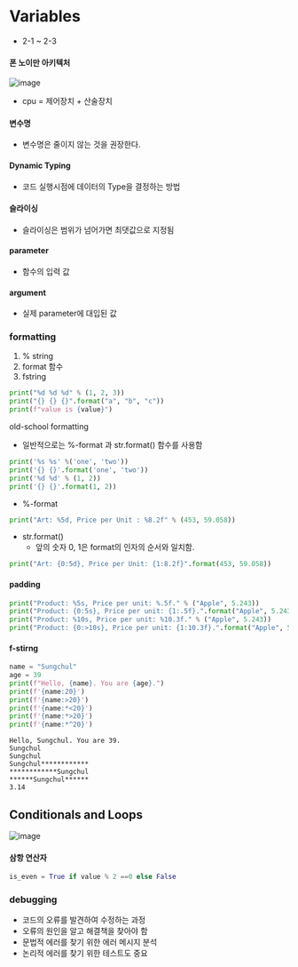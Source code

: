 # Variables
- 2-1 ~ 2-3


#### 폰 노이만 아키텍처

![image](https://user-images.githubusercontent.com/50571795/128061851-60729b7d-6811-46e2-9b93-ff6f34ff84b5.png)

- cpu = 제어장치 + 산술장치

#### 변수명 
- 변수명은 줄이지 않는 것을 권장한다.

#### Dynamic Typing
- 코드 실행시점에 데이터의 Type을 결정하는 방법

#### 슬라이싱
- 슬라이싱은 범위가 넘어가면 최댓값으로 지정됨

#### parameter
- 함수의 입력 값

#### argument
- 실제 parameter에 대입된 값


### formatting
1. % string
2. format 함수
3. fstring
```py
print("%d %d %d" % (1, 2, 3))
print("{} {} {}".format("a", "b", "c"))
print(f"value is {value}")
```  
old-school formatting
- 일반적으로는 %-format 과 str.format() 함수를 사용함
```py
print('%s %s' %('one', 'two'))
print('{} {}'.format('one', 'two'))
print('%d %d' % (1, 2))
print('{} {}'.format(1, 2))
```
- %-format
```py
print("Art: %5d, Price per Unit : %8.2f" % (453, 59.058))
```
- str.format()
  - 앞의 숫자 0, 1은 format의 인자의 순서와 일치함.
```py
print("Art: {0:5d}, Price per Unit: {1:8.2f}".format(453, 59.058))
```
#### padding
```py
print("Product: %5s, Price per unit: %.5f." % ("Apple", 5.243))
print("Product: {0:5s}, Price per unit: {1:.5f}.".format("Apple", 5.243))
print("Product: %10s, Price per unit: %10.3f." % ("Apple", 5.243))
print("Product: {0:>10s}, Price per unit: {1:10.3f}.".format("Apple", 5.243))
```

#### f-stirng
```py
name = "Sungchul"
age = 39
print(f"Hello, {name}. You are {age}.")
print(f'{name:20}')
print(f'{name:>20}')
print(f'{name:*<20}')
print(f'{name:*>20}')
print(f'{name:*^20}')
```
```
Hello, Sungchul. You are 39.
Sungchul
Sungchul
Sungchul************
************Sungchul
******Sungchul******
3.14
```

## Conditionals and Loops

![image](https://user-images.githubusercontent.com/50571795/128070251-f1b09a76-89b3-4cde-a9bd-0420658d9708.png)

#### 삼항 연산자
```py
is_even = True if value % 2 ==0 else False
```
### debugging
- 코드의 오류를 발견하여 수정하는 과정
- 오류의 원인을 알고 해결책을 찾아야 함
- 문법적 에러를 찾기 위한 에러 메시지 분석
- 논리적 에러를 찾기 위한 테스트도 중요
